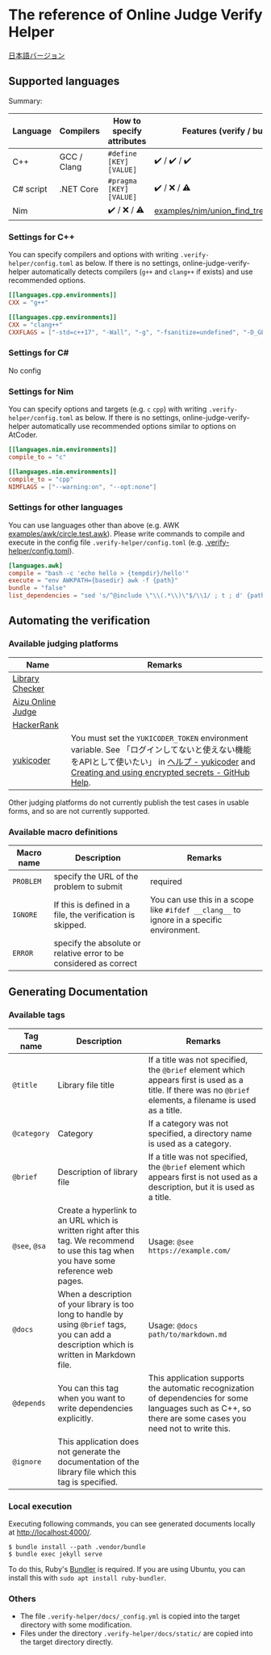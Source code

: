 # The reference of Online Judge Verify Helper

[日本語バージョン](https://kmyk.github.io/online-judge-verify-helper/document.ja.html)

## Supported languages

Summary:

| Language | Compilers | How to specify attributes | Features (verify / bundle / doc) | Examples |
|---|---|---|---|---|
| C++ | GCC / Clang | `#define [KEY] [VALUE]` | :heavy_check_mark: / :heavy_check_mark: / :heavy_check_mark: | [examples/segment_tree.range_sum_query.test.cpp](https://github.com/kmyk/online-judge-verify-helper/blob/master/examples/segment_tree.range_sum_query.test.cpp) |
| C# script | .NET Core | `#pragma [KEY] [VALUE]` | :heavy_check_mark: / :x: / :warning: | [examples/csharpscript/segment_tree.range_sum_query.test.csx](https://github.com/kmyk/online-judge-verify-helper/blob/master/examples/csharpscript/segment_tree.range_sum_query.test.csx) |
| Nim |  | :heavy_check_mark: / :x: / :warning: | [examples/nim/union_find_tree_yosupo_test.nim](https://github.com/kmyk/online-judge-verify-helper/blob/master/examples/nim/union_find_tree_yosupo_test.nim) |

### Settings for C++

You can specify compilers and options with writing `.verify-helper/config.toml` as below.
If there is no settings, online-judge-verify-helper automatically detects compilers (`g++` and `clang++` if exists) and use recommended options.

``` toml
[[languages.cpp.environments]]
CXX = "g++"

[[languages.cpp.environments]]
CXX = "clang++"
CXXFLAGS = ["-std=c++17", "-Wall", "-g", "-fsanitize=undefined", "-D_GLIBCXX_DEBUG"]
```

### Settings for C#

No config

### Settings for Nim

You can specify options and targets (e.g. `c` `cpp`) with writing `.verify-helper/config.toml` as below.
If there is no settings, online-judge-verify-helper automatically use recommended options similar to options on AtCoder.

``` toml
[[languages.nim.environments]]
compile_to = "c"

[[languages.nim.environments]]
compile_to = "cpp"
NIMFLAGS = ["--warning:on", "--opt:none"]
```

### Settings for other languages

You can use languages other than above (e.g. AWK [examples/awk/circle.test.awk](https://github.com/kmyk/online-judge-verify-helper/blob/master/examples/awk/circle.test.awk)). Please write commands to compile and execute in the config file `.verify-helper/config.toml` (e.g. [.verify-helper/config.toml](https://github.com/kmyk/online-judge-verify-helper/blob/master/.verify-helper/config.toml)).

``` toml
[languages.awk]
compile = "bash -c 'echo hello > {tempdir}/hello'"
execute = "env AWKPATH={basedir} awk -f {path}"
bundle = "false"
list_dependencies = "sed 's/^@include \"\\(.*\\)\"$/\\1/ ; t ; d' {path}"
```

## Automating the verification

### Available judging platforms

|Name|Remarks|
|---|---|
| [Library Checker](https://judge.yosupo.jp/) | |
| [Aizu Online Judge](https://onlinejudge.u-aizu.ac.jp/home) | |
| [HackerRank](https://www.hackerrank.com/) | |
| [yukicoder](https://yukicoder.me) | You must set the `YUKICODER_TOKEN` environment variable. See 「ログインしてないと使えない機能をAPIとして使いたい」 in [ヘルプ - yukicoder](https://yukicoder.me/help) and [Creating and using encrypted secrets - GitHub Help](https://help.github.com/en/actions/configuring-and-managing-workflows/creating-and-storing-encrypted-secrets). |

Other judging platforms do not currently publish the test cases in usable forms, and so are not currently supported.

### Available macro definitions

|Macro name|Description|Remarks|
|---|---|---|
| `PROBLEM` | specify the URL of the problem to submit | required |
| `IGNORE` | If this is defined in a file, the verification is skipped. | You can use this in a scope like `#ifdef __clang__` to ignore in a specific environment. |
| `ERROR` | specify the absolute or relative error to be considered as correct | |

## Generating Documentation

### Available tags

|Tag name|Description|Remarks|
|---|---|---|
| `@title` | Library file title | If a title was not specified, the `@brief` element which appears first is used as a title. If there was no `@brief` elements, a filename is used as a title. |
| `@category` | Category | If a category was not specified, a directory name is used as a category. |
| `@brief` | Description of library file | If a title was not specified, the `@brief` element which appears first is not used as a description, but it is used as a title. |
| `@see`, `@sa` | Create a hyperlink to an URL which is written right after this tag. We recommend to use this tag when you have some reference web pages. | Usage: `@see https://example.com/` |
| `@docs` | When a description of your library is too long to handle by using `@brief` tags, you can add a description which is written in Markdown file. | Usage: `@docs path/to/markdown.md` |
| `@depends` | You can this tag when you want to write dependencies explicitly. | This application supports the automatic recognization of dependencies for some languages such as C++, so there are some cases you need not to write this. |
| `@ignore` | This application does not generate the documentation of the library file which this tag is specified. |  |

### Local execution

Executing following commands, you can see generated documents locally at <http://localhost:4000/>.

``` console
$ bundle install --path .vendor/bundle
$ bundle exec jekyll serve
```

To do this, Ruby's [Bundler](https://bundler.io/) is required.
If you are using Ubuntu, you can install this with `sudo apt install ruby-bundler`.


### Others

-   The file `.verify-helper/docs/_config.yml` is copied into the target directory with some modification.
-   Files under the directory `.verify-helper/docs/static/` are copied into the target directory directly.
